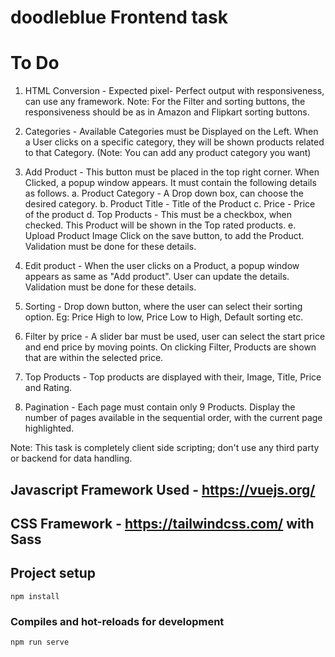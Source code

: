 # doodleblue Frontend task


# To Do
1. HTML Conversion - Expected pixel- Perfect output with responsiveness, can use any framework. 
Note: For the Filter and sorting buttons, the responsiveness should be as in Amazon and Flipkart sorting buttons.

2. Categories - Available Categories must be Displayed on the Left. When a User clicks on a specific category, they will be shown products related to that Category. 
(Note: You can add any product category you want)

3. Add Product - This button must be placed in the top right corner. When Clicked, a popup window appears. It must contain the following details as follows.
      a. Product Category - A Drop down box, can choose the desired category.
      b. Product Title - Title of the Product
      c. Price - Price of the product
      d. Top Products - This must be a checkbox, when checked. This Product will be shown in the Top rated products. 
      e. Upload Product Image
      Click on the save button, to add the Product. Validation must be done for these details.

4. Edit product - When the user clicks on a Product, a popup window appears as same as "Add product". User can update the details. Validation must be done for these details.

5. Sorting - Drop down button, where the user can select their sorting option. Eg: Price High to low, Price Low to High, Default sorting etc.

6. Filter by price - A slider bar must be used, user can select the start price and end price by moving points. On clicking Filter, Products are shown that are within the selected price.

7. Top Products - Top products are displayed with their, Image, Title, Price and Rating.

8. Pagination - Each page must contain only 9 Products. Display the number of pages available in the sequential order, with the current page highlighted.

Note: This task is completely client side scripting; don't use any third party or backend for data handling. 



## Javascript Framework Used - https://vuejs.org/
## CSS Framework - https://tailwindcss.com/ with Sass
## Project setup
```
npm install
```

### Compiles and hot-reloads for development
```
npm run serve
```
